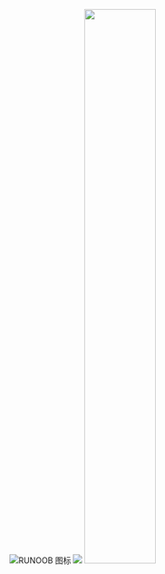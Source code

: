 ![RUNOOB 图标](http://static.runoob.com/images/runoob-logo.png)
<img src=“2.jpg”>
<img src="http://static.runoob.com/images/runoob-logo.png" width="50%">

